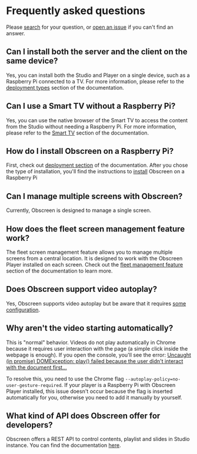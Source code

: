 # Frequently asked questions

Please <a href="javascript:document.querySelector('.DocSearch.DocSearch-Button').click()">search</a> for your question, or [open an issue](https://github.com/jr-k/obscreen/issues/new/choose) if you can't find an answer.

## Can I install both the server and the client on the same device?

Yes, you can install both the Studio and Player on a single device, such as a Raspberry Pi connected to a TV.
For more information, please refer to the [deployment types](/deployment-types) section of the documentation.

## Can I use a Smart TV without a Raspberry Pi?

Yes, you can use the native browser of the Smart TV to access the content from the Studio without needing a Raspberry Pi.
For more information, please refer to the [Smart TV](/install/player-client/smart-tv) section of the documentation.

## How do I install Obscreen on a Raspberry Pi?

First, check out [deployment section](/deployment-types) of the documentation.
After you chose the type of installation, you'll find the instructions to [install](/install) Obscreen on a Raspberry Pi

## Can I manage multiple screens with Obscreen?

Currently, Obscreen is designed to manage a single screen.

## How does the fleet screen management feature work?

The fleet screen management feature allows you to manage multiple screens from a central location. It is designed to work with the Obscreen Player installed on each screen. Check out the [fleet management feature](/features/fleet-screen-management) section of the documentation to learn more.

## Does Obscreen support video autoplay?

Yes, Obscreen supports video autoplay but be aware that it requires [some configuration](/faq#why-aren-t-the-video-starting-automatically).

## Why aren't the video starting automatically?

This is "normal" behavior. Videos do not play automatically in Chrome because it requires user interaction with the page (a simple click inside the webpage is enough). If you open the console, you'll see the error: [Uncaught (in promise) DOMException: play() failed because the user didn't interact with the document first...](https://goo.gl/xX8pDD)

To resolve this, you need to use the Chrome flag `--autoplay-policy=no-user-gesture-required`. 
If your player is a Raspberry Pi with Obscreen Player installed, this issue doesn't occur because the flag is inserted automatically for you, otherwise you need to add it manually by yourself.

## What kind of API does Obscreen offer for developers?

Obscreen offers a REST API to control contents, playlist and slides in Studio instance. You can find the documentation [here](/features/api).

